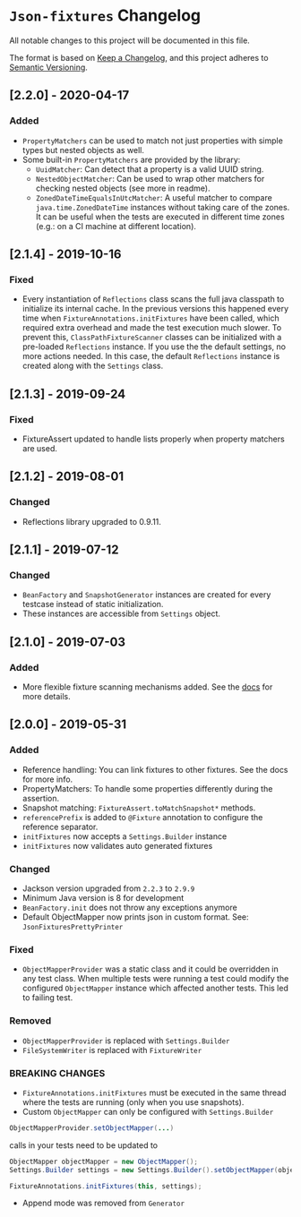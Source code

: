 # `Json-fixtures` Changelog
All notable changes to this project will be documented in this file.

The format is based on [Keep a Changelog](https://keepachangelog.com/en/1.0.0/),
and this project adheres to [Semantic Versioning](https://semver.org/spec/v2.0.0.html).

## [2.2.0] - 2020-04-17
### Added
- `PropertyMatchers` can be used to match not just properties with simple types but nested objects as well.
- Some built-in `PropertyMatchers` are provided by the library:
    - `UuidMatcher`: Can detect that a property is a valid UUID string.
    - `NestedObjectMatcher`: Can be used to wrap other matchers for checking nested objects (see more in readme).
    - `ZonedDateTimeEqualsInUtcMatcher`: A useful matcher to compare `java.time.ZonedDateTime` instances without taking care of the zones. It can be useful when the tests are executed in different time zones (e.g.: on a CI machine at different location). 

## [2.1.4] - 2019-10-16
### Fixed
- Every instantiation of `Reflections` class scans the full java classpath to initialize its internal cache. 
In the previous versions this happened every time when `FixtureAnnotations.initFixtures` have been called, 
which required extra overhead and made the test execution much slower.
To prevent this, `ClassPathFixtureScanner` classes can be initialized with a pre-loaded `Reflections` instance. 
If you use the the default settings, no more actions needed. 
In this case, the default `Reflections` instance is created along with the `Settings` class.

## [2.1.3] - 2019-09-24
### Fixed
- FixtureAssert updated to handle lists properly when property matchers are used.

## [2.1.2] - 2019-08-01
### Changed
- Reflections library upgraded to 0.9.11.

## [2.1.1] - 2019-07-12
### Changed
- `BeanFactory` and `SnapshotGenerator` instances are created for every testcase instead of static initialization.
- These instances are accessible from `Settings` object.

## [2.1.0] - 2019-07-03
### Added
- More flexible fixture scanning mechanisms added. See the [docs](https://github.com/corballis/json-fixtures#fixture-scanners) for more details.

## [2.0.0] - 2019-05-31
### Added
- Reference handling: You can link fixtures to other fixtures. See the docs for more info.
- PropertyMatchers: To handle some properties differently during the assertion.
- Snapshot matching: `FixtureAssert.toMatchSnapshot*` methods.
- `referencePrefix` is added to `@Fixture` annotation to configure the reference separator. 
- `initFixtures` now accepts a `Settings.Builder` instance 
- `initFixtures` now validates auto generated fixtures

### Changed
- Jackson version upgraded from `2.2.3` to `2.9.9`
- Minimum Java version is 8 for development
- `BeanFactory.init` does not throw any exceptions anymore
- Default ObjectMapper now prints json in custom format. See: `JsonFixturesPrettyPrinter`

### Fixed
- `ObjectMapperProvider` was a static class and it could be overridden in any test class. When multiple tests were running a test could modify the configured `ObjectMapper` instance which affected another tests. This led to failing test.

### Removed
- `ObjectMapperProvider` is replaced with `Settings.Builder`
- `FileSystemWriter` is replaced with `FixtureWriter`

### BREAKING CHANGES
- `FixtureAnnotations.initFixtures` must be executed in the same thread where the tests are running (only when you use snapshots).
- Custom `ObjectMapper` can only be configured with `Settings.Builder`
```Java
ObjectMapperProvider.setObjectMapper(...)
```
calls in your tests need to be updated to
```Java
ObjectMapper objectMapper = new ObjectMapper();
Settings.Builder settings = new Settings.Builder().setObjectMapper(objectMapper);

FixtureAnnotations.initFixtures(this, settings);
```
- Append mode was removed from `Generator`
